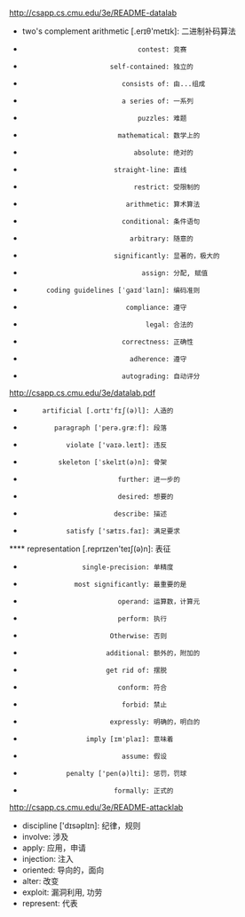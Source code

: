 http://csapp.cs.cmu.edu/3e/README-datalab
  * two's complement arithmetic [.erɪθ'metɪk]: 二进制补码算法
  *                                  contest: 竞赛
  *                           self-contained: 独立的
  *                              consists of: 由...组成
  *                              a series of: 一系列
  *                                  puzzles: 难题
  *                             mathematical: 数学上的
  *                                 absolute: 绝对的
  *                            straight-line: 直线
  *                                 restrict: 受限制的
  *                               arithmetic: 算术算法
  *                              conditional: 条件语句
  *                                arbitrary: 随意的
  *                            significantly: 显著的，极大的
  *                                   assign: 分配, 赋值
  *           coding guidelines [ˈɡaɪdˈlaɪn]: 编码准则
  *                               compliance: 遵守
  *                                    legal: 合法的
  *                              correctness: 正确性
  *                                adherence: 遵守
  *                              autograding: 自动评分 

http://csapp.cs.cmu.edu/3e/datalab.pdf
  *          artificial [.ɑrtɪ'fɪʃ(ə)l]: 人造的
  *             paragraph ['perə.ɡræːf]: 段落
  *                violate ['vaɪə.leɪt]: 违反
  *              skeleton [ˈskelɪt(ə)n]: 骨架
  *                             further: 进一步的
  *                             desired: 想要的
  *                            describe: 描述
  *                satisfy ['sætɪs.faɪ]: 满足要求
  **** representation [.reprɪzen'teɪʃ(ə)n]: 表征
  *                    single-precision: 单精度
  *                  most significantly: 最重要的是
  *                             operand: 运算数，计算元
  *                             perform: 执行
  *                           Otherwise: 否则
  *                          additional: 额外的，附加的
  *                          get rid of: 摆脱
  *                             conform: 符合
  *                              forbid: 禁止
  *                           expressly: 明确的，明白的
  *                     imply [ɪm'plaɪ]: 意味着
  *                              assume: 假设
  *                penalty ['pen(ə)lti]: 惩罚，罚球
  *                            formally: 正式的

http://csapp.cs.cmu.edu/3e/README-attacklab
  * discipline ['dɪsəplɪn]: 纪律，规则
  * involve: 涉及
  * apply: 应用，申请
  * injection: 注入
  * oriented: 导向的，面向
  * alter: 改变
  * exploit: 漏洞利用, 功劳
  * represent: 代表
